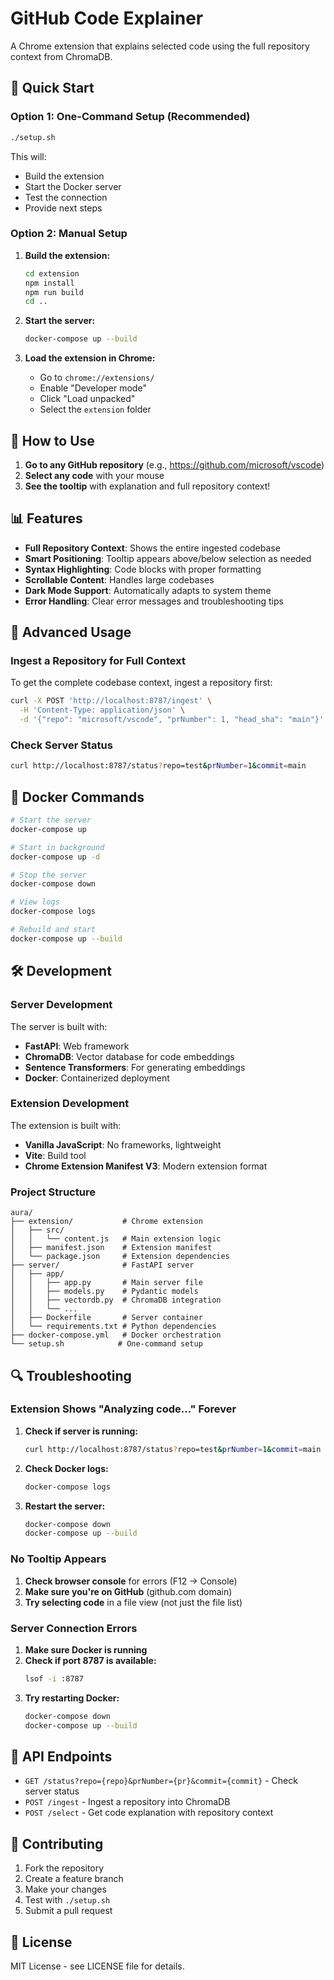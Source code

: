 # GitHub Code Explainer

A Chrome extension that explains selected code using the full repository context from ChromaDB.

## 🚀 Quick Start

### Option 1: One-Command Setup (Recommended)

```bash
./setup.sh
```

This will:

- Build the extension
- Start the Docker server
- Test the connection
- Provide next steps

### Option 2: Manual Setup

1. **Build the extension:**

   ```bash
   cd extension
   npm install
   npm run build
   cd ..
   ```

2. **Start the server:**

   ```bash
   docker-compose up --build
   ```

3. **Load the extension in Chrome:**
   - Go to `chrome://extensions/`
   - Enable "Developer mode"
   - Click "Load unpacked"
   - Select the `extension` folder

## 🎯 How to Use

1. **Go to any GitHub repository** (e.g., https://github.com/microsoft/vscode)
2. **Select any code** with your mouse
3. **See the tooltip** with explanation and full repository context!

## 📊 Features

- **Full Repository Context**: Shows the entire ingested codebase
- **Smart Positioning**: Tooltip appears above/below selection as needed
- **Syntax Highlighting**: Code blocks with proper formatting
- **Scrollable Content**: Handles large codebases
- **Dark Mode Support**: Automatically adapts to system theme
- **Error Handling**: Clear error messages and troubleshooting tips

## 🔧 Advanced Usage

### Ingest a Repository for Full Context

To get the complete codebase context, ingest a repository first:

```bash
curl -X POST 'http://localhost:8787/ingest' \
  -H 'Content-Type: application/json' \
  -d '{"repo": "microsoft/vscode", "prNumber": 1, "head_sha": "main"}'
```

### Check Server Status

```bash
curl http://localhost:8787/status?repo=test&prNumber=1&commit=main
```

## 🐳 Docker Commands

```bash
# Start the server
docker-compose up

# Start in background
docker-compose up -d

# Stop the server
docker-compose down

# View logs
docker-compose logs

# Rebuild and start
docker-compose up --build
```

## 🛠️ Development

### Server Development

The server is built with:

- **FastAPI**: Web framework
- **ChromaDB**: Vector database for code embeddings
- **Sentence Transformers**: For generating embeddings
- **Docker**: Containerized deployment

### Extension Development

The extension is built with:

- **Vanilla JavaScript**: No frameworks, lightweight
- **Vite**: Build tool
- **Chrome Extension Manifest V3**: Modern extension format

### Project Structure

```
aura/
├── extension/           # Chrome extension
│   ├── src/
│   │   └── content.js   # Main extension logic
│   ├── manifest.json    # Extension manifest
│   └── package.json     # Extension dependencies
├── server/              # FastAPI server
│   ├── app/
│   │   ├── app.py       # Main server file
│   │   ├── models.py    # Pydantic models
│   │   ├── vectordb.py  # ChromaDB integration
│   │   └── ...
│   ├── Dockerfile       # Server container
│   └── requirements.txt # Python dependencies
├── docker-compose.yml   # Docker orchestration
└── setup.sh            # One-command setup
```

## 🔍 Troubleshooting

### Extension Shows "Analyzing code..." Forever

1. **Check if server is running:**

   ```bash
   curl http://localhost:8787/status?repo=test&prNumber=1&commit=main
   ```

2. **Check Docker logs:**

   ```bash
   docker-compose logs
   ```

3. **Restart the server:**
   ```bash
   docker-compose down
   docker-compose up --build
   ```

### No Tooltip Appears

1. **Check browser console** for errors (F12 → Console)
2. **Make sure you're on GitHub** (github.com domain)
3. **Try selecting code** in a file view (not just the file list)

### Server Connection Errors

1. **Make sure Docker is running**
2. **Check if port 8787 is available:**
   ```bash
   lsof -i :8787
   ```
3. **Try restarting Docker:**
   ```bash
   docker-compose down
   docker-compose up --build
   ```

## 📝 API Endpoints

- `GET /status?repo={repo}&prNumber={pr}&commit={commit}` - Check server status
- `POST /ingest` - Ingest a repository into ChromaDB
- `POST /select` - Get code explanation with repository context

## 🤝 Contributing

1. Fork the repository
2. Create a feature branch
3. Make your changes
4. Test with `./setup.sh`
5. Submit a pull request

## 📄 License

MIT License - see LICENSE file for details.
